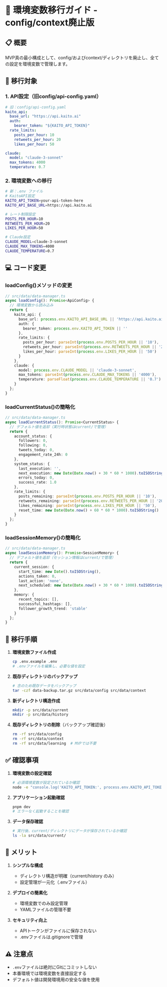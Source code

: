 # 🔧 環境変数移行ガイド - config/context廃止版

## 📋 概要
MVP真の最小構成として、config/およびcontext/ディレクトリを廃止し、全ての設定を環境変数で管理します。

## 🎯 移行対象

### 1. API設定（旧config/api-config.yaml）
```yaml
# 旧：config/api-config.yaml
kaito_api:
  base_url: "https://api.kaito.ai"
  auth:
    bearer_token: "${KAITO_API_TOKEN}"
  rate_limits:
    posts_per_hour: 10
    retweets_per_hour: 20
    likes_per_hour: 50

claude:
  model: "claude-3-sonnet"
  max_tokens: 4000
  temperature: 0.7
```

### 2. 環境変数への移行
```bash
# 新：.env ファイル
# KaitoAPI設定
KAITO_API_TOKEN=your-api-token-here
KAITO_API_BASE_URL=https://api.kaito.ai

# レート制限設定
POSTS_PER_HOUR=10
RETWEETS_PER_HOUR=20
LIKES_PER_HOUR=50

# Claude設定
CLAUDE_MODEL=claude-3-sonnet
CLAUDE_MAX_TOKENS=4000
CLAUDE_TEMPERATURE=0.7
```

## 💻 コード変更

### loadConfig()メソッドの変更
```typescript
// src/data/data-manager.ts
async loadConfig(): Promise<ApiConfig> {
  // 環境変数から読み込み
  return {
    kaito_api: {
      base_url: process.env.KAITO_API_BASE_URL || 'https://api.kaito.ai',
      auth: {
        bearer_token: process.env.KAITO_API_TOKEN || ''
      },
      rate_limits: {
        posts_per_hour: parseInt(process.env.POSTS_PER_HOUR || '10'),
        retweets_per_hour: parseInt(process.env.RETWEETS_PER_HOUR || '20'),
        likes_per_hour: parseInt(process.env.LIKES_PER_HOUR || '50')
      }
    },
    claude: {
      model: process.env.CLAUDE_MODEL || 'claude-3-sonnet',
      max_tokens: parseInt(process.env.CLAUDE_MAX_TOKENS || '4000'),
      temperature: parseFloat(process.env.CLAUDE_TEMPERATURE || '0.7')
    }
  };
}
```

### loadCurrentStatus()の簡略化
```typescript
// src/data/data-manager.ts
async loadCurrentStatus(): Promise<CurrentStatus> {
  // デフォルト値を返却（実行時状態はcurrent/で管理）
  return {
    account_status: {
      followers: 0,
      following: 0,
      tweets_today: 0,
      engagement_rate_24h: 0
    },
    system_status: {
      last_execution: '',
      next_execution: new Date(Date.now() + 30 * 60 * 1000).toISOString(),
      errors_today: 0,
      success_rate: 1.0
    },
    rate_limits: {
      posts_remaining: parseInt(process.env.POSTS_PER_HOUR || '10'),
      retweets_remaining: parseInt(process.env.RETWEETS_PER_HOUR || '20'),
      likes_remaining: parseInt(process.env.LIKES_PER_HOUR || '50'),
      reset_time: new Date(Date.now() + 60 * 60 * 1000).toISOString()
    }
  };
}
```

### loadSessionMemory()の簡略化
```typescript
// src/data/data-manager.ts
async loadSessionMemory(): Promise<SessionMemory> {
  // デフォルト値を返却（セッション情報はcurrent/で管理）
  return {
    current_session: {
      start_time: new Date().toISOString(),
      actions_taken: 0,
      last_action: 'none',
      next_scheduled: new Date(Date.now() + 30 * 60 * 1000).toISOString()
    },
    memory: {
      recent_topics: [],
      successful_hashtags: [],
      follower_growth_trend: 'stable'
    }
  };
}
```

## 🔄 移行手順

1. **環境変数ファイル作成**
   ```bash
   cp .env.example .env
   # .envファイルを編集し、必要な値を設定
   ```

2. **既存ディレクトリのバックアップ**
   ```bash
   # 念のため既存データをバックアップ
   tar -czf data-backup.tar.gz src/data/config src/data/context
   ```

3. **新ディレクトリ構造作成**
   ```bash
   mkdir -p src/data/current
   mkdir -p src/data/history
   ```

4. **既存ディレクトリの削除**（バックアップ確認後）
   ```bash
   rm -rf src/data/config
   rm -rf src/data/context
   rm -rf src/data/learning  # MVPでは不要
   ```

## ✅ 確認事項

1. **環境変数の設定確認**
   ```bash
   # 必須環境変数が設定されているか確認
   node -e "console.log('KAITO_API_TOKEN:', process.env.KAITO_API_TOKEN ? '✓' : '✗')"
   ```

2. **アプリケーション起動確認**
   ```bash
   pnpm dev
   # エラーなく起動することを確認
   ```

3. **データ保存確認**
   ```bash
   # 実行後、current/ディレクトリにデータが保存されているか確認
   ls -la src/data/current/
   ```

## 🎯 メリット

1. **シンプルな構成**
   - ディレクトリ構造が明確（current/history のみ）
   - 設定管理が一元化（.envファイル）

2. **デプロイの簡素化**
   - 環境変数でのみ設定管理
   - YAMLファイルの管理不要

3. **セキュリティ向上**
   - APIトークンがファイルに保存されない
   - .envファイルは.gitignoreで管理

## ⚠️ 注意点

- `.env`ファイルは絶対にGitにコミットしない
- 本番環境では環境変数を直接設定する
- デフォルト値は開発環境用の安全な値を使用